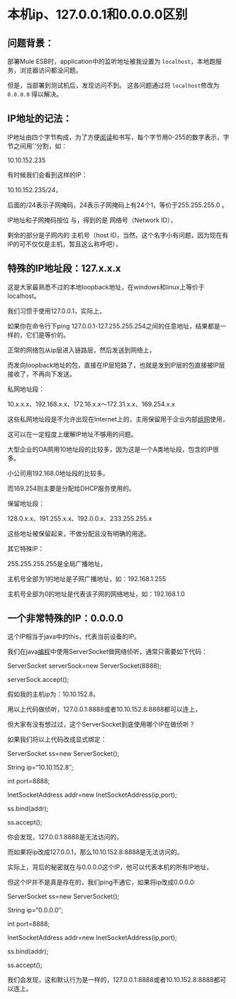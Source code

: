 # 本机ip、127.0.0.1和0.0.0.0区别

## 问题背景：

部署Mule ESB时，application中的监听地址被我设置为 `localhost`，本地跑服务，浏览器访问都没问题。

但是，当部署到测试机后，发现访问不到。 这各问题通过将 `localhost`修改为 `0.0.0.0` 得以解决。



## IP地址的记法：

IP地址由四个字节构成，为了方便[阅读](http://book.2cto.com/)和书写，每个字节用0-255的数字表示，字节之间用’.'分割，如：

10.10.152.235

有时候我们会看到这样的IP：

10.10.152.235/24，

后面的/24表示子网掩码，24表示子网掩码上有24个1，等价于255.255.255.0 。

IP地址和子网掩码按位 与，得到的是 网络号（Network ID），

剩余的部分是子网内的 主机号（host ID，当然，这个名字小有问题，因为现在有IP的可不仅仅是主机，暂且这么称呼吧），

## 特殊的IP地址段：127.x.x.x

这是大家最熟悉不过的本地loopback地址，在windows和linux上等价于localhost。

我们习惯于使用127.0.0.1，实际上，

如果你在命令行下ping 127.0.0.1-127.255.255.254之间的任意地址，结果都是一样的，它们是等价的。

正常的网络包从ip层进入链路层，然后发送到网络上，

而发向loopback地址的包，直接在IP层短路了，也就是发到IP层的包直接被IP层接收了，不再向下发送。

私网地址段：

10.x.x.x、192.168.x.x、172.16.x.x～172.31.x.x、169.254.x.x

这些私网地址段是不允许出现在Internet上的，主用保留用于企业内部[组网](https://www.2cto.com/net/lan/buxian/)使用，

这可以在一定程度上缓解IP地址不够用的问题。

大型企业的OA网用10地址段的比较多，因为这是一个A类地址段，包含的IP很多。

小公司用192.168.0地址段的比较多。

而169.254则主要是分配给DHCP服务使用的。

保留地址段：

128.0.x.x、191.255.x.x、192.0.0.x、233.255.255.x

这些地址被保留起来，不做分配且没有明确的用途。

其它特殊IP：

255.255.255.255是全局广播地址，

主机号全部为1的地址是子网广播地址，如：192.168.1.255

主机号全部为0的地址是代表该子网的网络地址，如：192.168.1.0

## 一个非常特殊的IP：0.0.0.0

这个IP相当于java中的this，代表当前设备的IP。

我们在java[编程](https://www.2cto.com/kf)中使用ServerSocket做网络侦听，通常只需要如下代码：

ServerSocket serverSock=new ServerSocket(8888);

serverSock.accept();

假如我的主机ip为：10.10.152.8，

用以上代码做侦听，127.0.0.1:8888或者10.10.152.8:8888都可以连上，

但大家有没有想过过，这个ServerSocket到底使用哪个IP在做侦听？

如果我们将以上代码改成显式绑定：

ServerSocket ss=new ServerSocket();

String ip=“10.10.152.8″;

int port=8888;

InetSocketAddress addr=new InetSocketAddress(ip,port);

ss.bind(addr);

ss.accept();

你会发现，127.0.0.1:8888是无法访问的，

而如果将ip改成127.0.0.1，那么10.10.152.8:8888是无法访问的。

实际上，背后的秘密就在与0.0.0.0这个IP，他可以代表本机的所有IP地址，

但这个IP并不是真是存在的，我们ping不通它，如果将ip改成0.0.0.0:

ServerSocket ss=new ServerSocket();

String ip=“0.0.0.0″;

int port=8888;

InetSocketAddress addr=new InetSocketAddress(ip,port);

ss.bind(addr);

ss.accept();

我们会发现，这和默认行为是一样的，127.0.0.1:8888或者10.10.152.8:8888都可以连上。